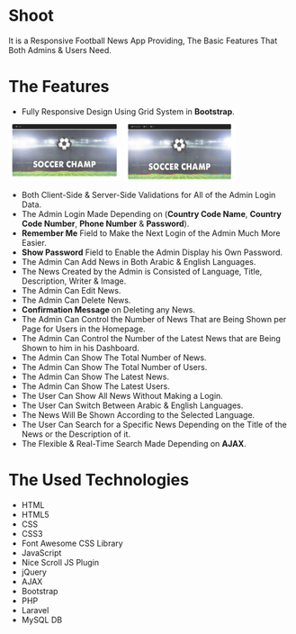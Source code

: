 # Shoot
It is a Responsive Football News App Providing, The Basic Features That Both Admins & Users Need.

# The Features
* Fully Responsive Design Using Grid System in **Bootstrap**.

<img src="public/admin/layout/(1).PNG" width="200px" height="100px"></img>
<img src="public/layout/(1).PNG" width="200px" height="100px"></img>

* Both Client-Side & Server-Side Validations for All of the Admin Login Data.
* The Admin Login Made Depending on (**Country Code Name**, **Country Code Number**, **Phone Number** & **Password**).
* **Remember Me** Field to Make the Next Login of the Admin Much More Easier.
* **Show Password** Field to Enable the Admin Display his Own Password.
* The Admin Can Add News in Both Arabic & English Languages.
* The News Created by the Admin is Consisted of Language, Title, Description, Writer & Image.
* The Admin Can Edit News.
* The Admin Can Delete News.
* **Confirmation Message** on Deleting any News.
* The Admin Can Control the Number of News That are Being Shown per Page for Users in the Homepage.
* The Admin Can Control the Number of the Latest News that are Being Shown to him in his Dashboard.
* The Admin Can Show The Total Number of News.
* The Admin Can Show The Total Number of Users.
* The Admin Can Show The Latest News.
* The Admin Can Show The Latest Users.
* The User Can Show All News Without Making a Login.
* The User Can Switch Between Arabic & English Languages.
* The News Will Be Shown According to the Selected Language.
* The User Can Search for a Specific News Depending on the Title of the News or the Description of it.
* The Flexible & Real-Time Search Made Depending on **AJAX**.
# The Used Technologies
* HTML
* HTML5
* CSS
* CSS3
* Font Awesome CSS Library
* JavaScript
* Nice Scroll JS Plugin
* jQuery
* AJAX
* Bootstrap
* PHP
* Laravel
* MySQL DB
